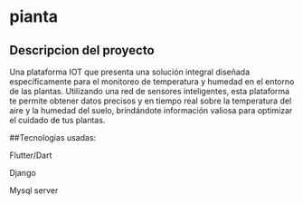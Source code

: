 # pianta


## Descripcion del proyecto

Una plataforma IOT que presenta una solución integral diseñada específicamente para el monitoreo de temperatura y humedad en el entorno de las plantas. Utilizando una red de sensores inteligentes, esta plataforma te permite obtener datos precisos y en tiempo real sobre la temperatura del aire y la humedad del suelo, brindándote información valiosa para optimizar el cuidado de tus plantas.

##Tecnologias usadas:

Flutter/Dart


Django


Mysql server






